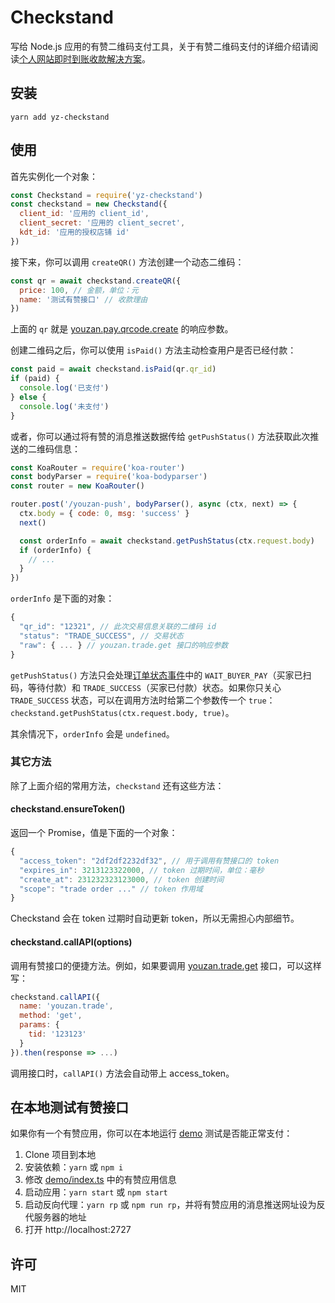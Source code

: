 # Checkstand

写给 Node.js 应用的有赞二维码支付工具，关于有赞二维码支付的详细介绍请阅读[个人网站即时到账收款解决方案](https://blog.xu42.cn/2017/11/26/person-website-instant-payment-solution/)。

## 安装

```
yarn add yz-checkstand
```

## 使用

首先实例化一个对象：

```js
const Checkstand = require('yz-checkstand')
const checkstand = new Checkstand({
  client_id: '应用的 client_id',
  client_secret: '应用的 client_secret',
  kdt_id: '应用的授权店铺 id'
})
```

接下来，你可以调用 `createQR()` 方法创建一个动态二维码：

```js
const qr = await checkstand.createQR({
  price: 100, // 金额，单位：元
  name: '测试有赞接口' // 收款理由
})
```

上面的 `qr` 就是 [youzan.pay.qrcode.create](https://www.youzanyun.com/apilist/detail/group_trade/pay_qrcode/youzan.pay.qrcode.create) 的响应参数。

创建二维码之后，你可以使用 `isPaid()` 方法主动检查用户是否已经付款：

```js
const paid = await checkstand.isPaid(qr.qr_id)
if (paid) {
  console.log('已支付')
} else {
  console.log('未支付')
}
```

或者，你可以通过将有赞的消息推送数据传给 `getPushStatus()` 方法获取此次推送的二维码信息：

```js
const KoaRouter = require('koa-router')
const bodyParser = require('koa-bodyparser')
const router = new KoaRouter()

router.post('/youzan-push', bodyParser(), async (ctx, next) => {
  ctx.body = { code: 0, msg: 'success' }
  next()

  const orderInfo = await checkstand.getPushStatus(ctx.request.body)
  if (orderInfo) {
    // ...
  }
})
```

`orderInfo` 是下面的对象：

```js
{
  "qr_id": "12321", // 此次交易信息关联的二维码 id
  "status": "TRADE_SUCCESS", // 交易状态
  "raw": { ... } // youzan.trade.get 接口的响应参数
}
```

`getPushStatus()` 方法只会处理[订单状态事件](https://www.youzanyun.com/docs/guide/3401/3455)中的 `WAIT_BUYER_PAY`（买家已扫码，等待付款）和 `TRADE_SUCCESS`（买家已付款）状态。如果你只关心 `TRADE_SUCCESS` 状态，可以在调用方法时给第二个参数传一个 `true`：`checkstand.getPushStatus(ctx.request.body, true)`。

其余情况下，`orderInfo` 会是 `undefined`。

### 其它方法

除了上面介绍的常用方法，`checkstand` 还有这些方法：

#### checkstand.ensureToken()

返回一个 Promise，值是下面的一个对象：

```js
{
  "access_token": "2df2df2232df32", // 用于调用有赞接口的 token
  "expires_in": 3213123322000, // token 过期时间，单位：毫秒
  "create_at": 231232323123000, // token 创建时间
  "scope": "trade order ..." // token 作用域
}
```

Checkstand 会在 token 过期时自动更新 token，所以无需担心内部细节。

#### checkstand.callAPI(options)

调用有赞接口的便捷方法。例如，如果要调用 [youzan.trade.get](https://www.youzanyun.com/apilist/detail/group_trade/trade/youzan.trade.get) 接口，可以这样写：

```js
checkstand.callAPI({
  name: 'youzan.trade',
  method: 'get',
  params: {
    tid: '123123'
  }
}).then(response => ...)
```

调用接口时，`callAPI()` 方法会自动带上 access_token。

## 在本地测试有赞接口

如果你有一个有赞应用，你可以在本地运行 [demo](demo/index.ts) 测试是否能正常支付：

1. Clone 项目到本地
2. 安装依赖：`yarn` 或 `npm i`
3. 修改 [demo/index.ts](demo/index.ts) 中的有赞应用信息
4. 启动应用：`yarn start` 或 `npm start`
5. 启动反向代理：`yarn rp` 或 `npm run rp`，并将有赞应用的消息推送网址设为反代服务器的地址
6. 打开 http://localhost:2727

## 许可

MIT

